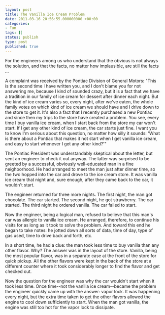 ```yaml
---
layout: post
title: The Vanilla Ice Cream Problem
date: 2011-03-16 20:56:55.000000000 +00:00
categories:
- Fun
tags: []
status: publish
type: post
published: true
---
```

For the engineers among us who understand that the obvious is not always the solution, and that the facts, no matter how implausible, are still the facts ...

A complaint was received by the Pontiac Division of General Motors: "This is the second time I have written you, and I don't blame you for not answering me, because I kind of sounded crazy, but it is a fact that we have a tradition in our family of ice cream for dessert after dinner each night. But the kind of ice cream varies so, every night, after we've eaten, the whole family votes on which kind of ice cream we should have and I drive down to the store to get it. It's also a fact that I recently purchased a new Pontiac and since then my trips to the store have created a problem. You see, every time I buy vanilla ice cream, when I start back from the store my car won't start. If I get any other kind of ice cream, the car starts just fine. I want you to know I'm serious about this question, no matter how silly it sounds: 'What is there about a Pontiac that makes it not start when I get vanilla ice cream, and easy to start whenever I get any other kind?'"

The Pontiac President was understandably skeptical about the letter, but sent an engineer to check it out anyway. The latter was surprised to be greeted by a successful, obviously well-educated man in a fine neighborhood. He had arranged to meet the man just after dinner time, so the two hopped into the car and drove to the ice cream store. It was vanilla ice cream that night and, sure enough, after they came back to the car, it wouldn't start.

The engineer returned for three more nights. The first night, the man got chocolate. The car started. The second night, he got strawberry. The car started. The third night he ordered vanilla. The car failed to start.

Now the engineer, being a logical man, refused to believe that this man's car was allergic to vanilla ice cream. He arranged, therefore, to continue his visits for as long as it took to solve the problem. And toward this end he began to take notes: he jotted down all sorts of data, time of day, type of gas used, time to drive back and forth, etc.

In a short time, he had a clue: the man took less time to buy vanilla than any other flavor. Why? The answer was in the layout of the store. Vanilla, being the most popular flavor, was in a separate case at the front of the store for quick pickup. All the other flavors were kept in the back of the store at a different counter where it took considerably longer to find the flavor and get checked out.

Now the question for the engineer was why the car wouldn't start when it took less time. Once time--not the vanilla ice cream--became the problem the engineer quickly came up with the answer: vapor lock. It was happening every night, but the extra time taken to get the other flavors allowed the engine to cool down sufficiently to start. When the man got vanilla, the engine was still too hot for the vapor lock to dissipate.
